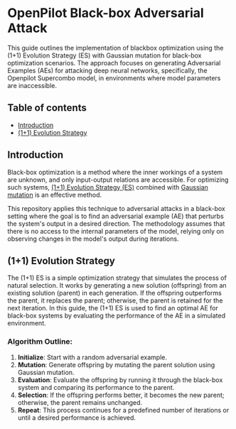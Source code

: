 # OpenPilot Black-box Adversarial Attack
This guide outlines the implementation of blackbox optimization using the (1+1) Evolution Strategy (ES) with Gaussian mutation for black-box optimization scenarios. The approach focuses on generating Adversarial Examples (AEs) for attacking deep neural networks, specifically, the Openpilot Supercombo model, in environments where model parameters are inaccessible.

## Table of contents
- [Introduction](#introduction)
- [(1+1) Evolution Strategy](#(1+1)-evolution-strategy)

## Introduction
Black-box optimization is a method where the inner workings of a system are unknown, and only input-output relations are accessible. For optimizing such systems, [(1+1) Evolution Strategy (ES)](https://watermark.silverchair.com/evco_a_00248.pdf?token=AQECAHi208BE49Ooan9kkhW_Ercy7Dm3ZL_9Cf3qfKAc485ysgAAAzgwggM0BgkqhkiG9w0BBwagggMlMIIDIQIBADCCAxoGCSqGSIb3DQEHATAeBglghkgBZQMEAS4wEQQM5asW0jnGUK5Ntr-rAgEQgIIC6-Qe-zgkQ4y8cRdKKQRMNmrN7a8RgV6ZXP0cCep4WURMnPE923Cm3O5W3RainU3r5PDqDcpays_D-2oLtRZv6NiVGDXsrB28hWTRauo8jcJWCLiBrthjJwBT9UAueoboNzD4s8_dmIyb9Z9jCaMtNbRpN27SBki3hTnTPsylzGXDJnF6UhrVe8pdSRa6AQjoAycqzjRGEugjQ6vLRf8r1VTxnVMhwCKeClJ4avl3JFsjlxRZtoBpIW3MS1xGSdZdD-vfxn0u3kOysKXXxYlSGuAWMDScgTazsJC_R78h4zHV2LJ06QEVik-4d9YXIwXKu7JATl7erpS1k3hNsm2RzkpXSyXo8CUCFz1ooxF3FXVenThxmI8Qr_b8Ak9hoLGuxH71fKzn5e122KtRIrPDDB1P2_3IvnqZ1X9T6lPAEKrgenNOB-LHQ9tDwQgE2xN-E1sBVkhLD5-BIdJirM5aYdGAtbWjZY4IVBjUMecXeLqzCAgYamPgJpxYd_Y8epnYzqbulTM_JIrTjyJgVrGEd-wdecMeHDvMiYWpSAj7sJ5dZQyUXa41p5UsUP0PUI-27XRkgmNmdifrkFLSVbxaJ2X-zU0u4bmKkq82hFnsDyHFPDjnO3oYgkDr94S0QCP0cgCZagDqpN4oZZzeF8Ww2qksw3C38hlM7hWd6QjFkiLBRZ4zzMaaExQhFfGVIWNzi-NuN3iWEdDsMvb_z0Sqe4Kh3l2n7cAZs0_ju22cFEKatmrLfg15toptzCUTjxkoyqO3dXb6hUXGiDMo0tkGKrT8Ny08BLbMH8TYG9sAY83B0mZFJQ3kNvoAj2jikUfLLp1GZNYeanIYuYrfi90fQR4W18IPT0EJCSYBbw4IdIqTMPbc6i-m9alsGGm99R1rcz-2t05pn2-RTmxH9NJ8wzNPTBYXohjWPIJrl-fIf1U9w1qCo7CvHUdbJPx7N6gX_eZLEd4jDIhvsPAPyXQvUbC75-2ps5fRpFLdRQ) combined with [Gaussian mutation](https://arxiv.org/pdf/2002.03001) is an effective method.

This repository applies this technique to adversarial attacks in a black-box setting where the goal is to find an adversarial example (AE) that perturbs the system's output in a desired direction. The methodology assumes that there is no access to the internal parameters of the model, relying only on observing changes in the model's output during iterations.

## (1+1) Evolution Strategy
The (1+1) ES is a simple optimization strategy that simulates the process of natural selection. It works by generating a new solution (offspring) from an existing solution (parent) in each generation. If the offspring outperforms the parent, it replaces the parent; otherwise, the parent is retained for the next iteration. In this guide, the (1+1) ES is used to find an optimal AE for black-box systems by evaluating the performance of the AE in a simulated environment.

### Algorithm Outline:
1. **Initialize**: Start with a random adversarial example.
2. **Mutation**: Generate offspring by mutating the parent solution using Gaussian mutation.
3. **Evaluation**: Evaluate the offspring by running it through the black-box system and comparing its performance to the parent.
4. **Selection**: If the offspring performs better, it becomes the new parent; otherwise, the parent remains unchanged.
5. **Repeat**: This process continues for a predefined number of iterations or until a desired performance is achieved.
